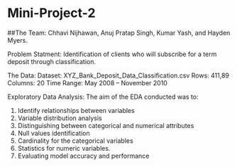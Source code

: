 # Mini-Project-2

##The Team: 
Chhavi Nijhawan, Anuj Pratap Singh, Kumar Yash, and Hayden Myers.

Problem Statment: 
Identification of clients who will subscribe for a term deposit through classification.

The Data:
Dataset: XYZ_Bank_Deposit_Data_Classification.csv​
Rows: 411,89​
Columns: 20​
Time Range: May 2008 – November 2010


Exploratory Data Analysis:
The aim of the EDA conducted was to:​
1. Identify relationships between variables​
2. Variable distribution analysis​
3. Distinguishing between categorical and numerical attributes​
4. Null values identification​
5. Cardinality for the categorical variables​
6. Statistics for numeric variables.
7. Evaluating model accuracy and performance


